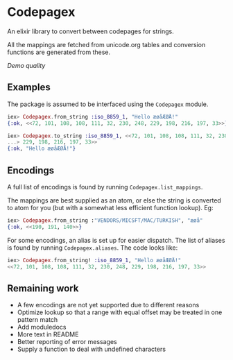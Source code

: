 Codepagex
=========

An elixir library to convert between codepages for strings.


All the mappings are fetched from unicode.org tables and conversion functions
are generated from these.

_Demo quality_

## Examples

The package is assumed to be interfaced using the `Codepagex` module.

```elixir
iex> Codepagex.from_string :iso_8859_1, "Hello æøåÆØÅ!"
{:ok, <<72, 101, 108, 108, 111, 32, 230, 248, 229, 198, 216, 197, 33>>}

iex> Codepagex.to_string :iso_8859_1, <<72, 101, 108, 108, 111, 32, 230, 248,
...> 229, 198, 216, 197, 33>>
{:ok, "Hello æøåÆØÅ!"}
```

## Encodings

A full list of encodings is found by running `Codepagex.list_mappings`. 

The mappings are best supplied as an atom, or else the string is converted to
atom for you (but with a somewhat less efficient function lookup). Eg:

```elixir
iex> Codepagex.from_string :"VENDORS/MICSFT/MAC/TURKISH", "æøå"
{:ok, <<190, 191, 140>>}
```

For some encodings, an alias is set up for easier dispatch. The list of aliases
is found by running `Codepagex.aliases`. The code looks like: 

```elixir
iex> Codepagex.from_string! :iso_8859_1, "Hello æøåÆØÅ!"
<<72, 101, 108, 108, 111, 32, 230, 248, 229, 198, 216, 197, 33>>
```

## Remaining work

- A few encodings are not yet supported due to different reasons
- Optimize lookup so that a range with equal offset may be treated in one 
  pattern match
- Add moduledocs
- More text in README
- Better reporting of error messages
- Supply a function to deal with undefined characters

